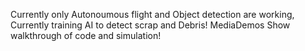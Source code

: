 Currently only Autonoumous flight and Object detection are working, Currently training AI to detect scrap and Debris! MediaDemos Show walkthrough of code and simulation!

